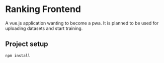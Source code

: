 # Ranking Frontend

A vue.js application wanting to become a pwa. It is planned to be used for uploading datasets and start training.

## Project setup
```
npm install
```

